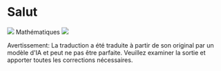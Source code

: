 # Salut

![](./translated_images/bicycle.e5987a077c36459b31452b5f6322a930fe95440ab29aeb9c7cbea92148cbe694.fr.png)
Mathématiques
![](./translated_images/Math.057b8e51717bb65cec8a5b1b0d2eba85728b325315d7edd870b1d734356bb42a.fr.jpg)


Avertissement: La traduction a été traduite à partir de son original par un modèle d'IA et peut ne pas être parfaite. Veuillez examiner la sortie et apporter toutes les corrections nécessaires.